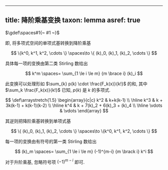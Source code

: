 
---
title: 降阶乘基变换
taxon: lemma
asref: true
---

$\gdef\spaces#1{~ #1 ~}$

即, 将多项式空间的单项式基转换到降阶乘基

$$
\{k^0, k^1, k^2, \cdots \} \spaces\to \{ (k)_0, (k)_1, (k)_2, \cdots \}
$$

具体每一项的变换由第二类 Stirling 数给出

$$
k^m \spaces= \sum_{1 \le i \le m} {m \brace i} (k)_i
$$

此变换可以处理形如 $\sum_{k} p(k) \cdot \frac{F_k(x)}{k!}$ 的和, 其中 $\sum_k \frac{F_k(x)}{k!}$ 已知, $p(k)$ 是 $k$ 的多项式. 

$$
\def\arraystretch{1.5}
   \begin{array}{c|c}
   k^2 & k+k(k-1) \\ \hline
   k^3 & k + 3k(k-1) + k(k-1)(k-2) \\ \hline
   k^4 & k + 7(k)_2 + 6(k)_3 + (k)_4 \\ \hline
   \vdots & \vdots
\end{array}
$$

其逆则把降阶乘基转换到单项式基

$$
\{ (k)_0, (k)_1, (k)_2, \cdots \} \spaces\to \{k^0, k^1, k^2, \cdots \}
$$

每一项的变换由有符号的第一类 Stirling 数给出

$$
(k)_m \spaces= \sum_{1 \le i \le m} (-1)^{m-i} {m \brack i} k^i
$$

对于升阶乘基, 忽略符号项 $(-1)^{m-i}$ 即可. 
